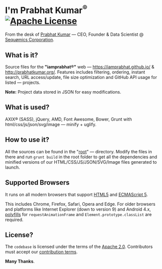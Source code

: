 # I'm Prabhat Kumar<sup>®</sup> [![Apache License](https://img.shields.io/badge/license-Apache-blue.svg)](https://github.com/iamprabhat/iamprabhat.github.io/blob/master/LICENSE)
From the desk of [Prabhat Kumar](http://prabhatkumar.org/) — CEO, Founder & Data Scientist @ [Sequømics Corporation](http://sequomics.com/).

## What is it?

Source files for the <b>"iamprabhat®"</b> web — https://iamprabhat.github.io/ & http://prabhatkumar.org/. Features includes filtering, ordering, instant search, URL access/update, file size optimization and GitHub API usage for listed — projects.

<b>Note:</b> Project data stored in JSON for easy modifications.

## What is used?

AXIX® (SASS), jQuery, AMD, Font Awesome, Bower, Grunt with html/css/js/json/svg/image — minify + uglify.

## How to use it?

All the sources can be found in the "[root](https://github.com/iamprabhat/iamprabhat.github.io)" — directory. Modify the files in there and run ```grunt build``` in the root folder to get all the dependencies and minified versions of our HTML/CSS/JS/JSON/SVG/Image files generated to launch.

## Supported Browsers

It runs on all modern browsers that support [HTML5](https://html.spec.whatwg.org/multipage/) and [ECMAScript 5](http://www.ecma-international.org/ecma-262/5.1/).

This includes Chrome, Firefox, Safari, Opera and Edge. For older browsers and platforms like Internet Explorer (down to version 9) and Android 4.x, [polyfills](http://polyfill.io) for ```requestAnimationFrame``` and ```Element.prototype.classList``` are required.

## License?

The ```codebase``` is licensed under the terms of the [Apache 2.0](https://github.com/iamprabhat/iamprabhat.github.io/blob/master/LICENSE). Contributors must accept our [contribution terms](https://github.com/iamprabhat/iamprabhat.github.io/blob/master/CONTRIBUTING.md).

<b>Many Thanks</b>.

